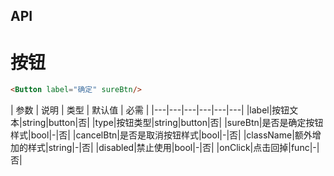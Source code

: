 ## API

按钮
=====

```html
<Button label="确定" sureBtn/>
```

| 参数 | 说明 | 类型 | 默认值 | 必需 |
|---|---|---|---|---|---|
|label|按钮文本|string|button|否|
|type|按钮类型|string|button|否|
|sureBtn|是否是确定按钮样式|bool|-|否|
|cancelBtn|是否是取消按钮样式|bool|-|否|
|className|额外增加的样式|string|-|否|
|disabled|禁止使用|bool|-|否|
|onClick|点击回掉|func|-|否|

                    